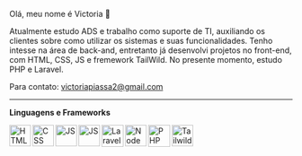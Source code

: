 Olá, meu nome é Victoria 👋

Atualmente estudo ADS e trabalho como suporte de TI, auxiliando os clientes sobre como utilizar os sistemas e suas funcionalidades. Tenho intesse na área de back-and, entretanto já desenvolvi projetos no front-end, com HTML, CSS, JS e fremework TailWild. No presente momento, estudo PHP e Laravel.  

Para contato: victoriapiassa2@gmail.com

---
**Linguagens e Frameworks**
<div>
<img 
  title="HTML"
  align="left"
  width="38px"
  style="padding-right: 10 px;"
  src="https://cdn.jsdelivr.net/gh/devicons/devicon@latest/icons/html5/html5-original.svg" />

<img
  title="CSS"
  align="left"
  width="38px"
  style="padding-right: 10 px;"
  src="https://cdn.jsdelivr.net/gh/devicons/devicon@latest/icons/css3/css3-original.svg" />

<img 
  title="JS"
  align="left"
  width="38px"
  style="padding-right: 10 px;"
  src="https://cdn.jsdelivr.net/gh/devicons/devicon@latest/icons/javascript/javascript-original.svg" />

<img 
  title="JS"
  align="left"
  width="38px"
  style="padding-right: 10 px;"
  src="https://cdn.jsdelivr.net/gh/devicons/devicon@latest/icons/vuejs/vuejs-original.svg" />


<img 
  title="Laravel"
  align="left"
  width="39px"
  style="padding-right: 10 px;"  
  src="https://cdn.jsdelivr.net/gh/devicons/devicon@latest/icons/laravel/laravel-original.svg" />
  
<img  
  title="Node"
  align="left"
  width="38px"
  style="padding-right: 10 px;"
  src="https://cdn.jsdelivr.net/gh/devicons/devicon@latest/icons/nodejs/nodejs-original-wordmark.svg" />
 
<img 
  title="PHP"
  align="left"
  width="39px"
  style="padding-right: 10 px;"
  src="https://cdn.jsdelivr.net/gh/devicons/devicon@latest/icons/php/php-original.svg" />
  
 
<img
  title="Tailwild"
  align="left"
  width="38px"
  style="padding-right: 10 px;"
  src="https://cdn.jsdelivr.net/gh/devicons/devicon@latest/icons/tailwindcss/tailwindcss-original.svg" />

  

</div>


  
